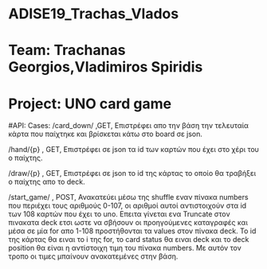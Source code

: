 # ADISE19_Trachas_Vlados
# Team: Trachanas Georgios,Vladimiros Spiridis
# Project: UNO card game



#API:
  Cases:
/card_down/ ,GET, Επιστρέφει απο την βάση την τελευταία κάρτα που παίχτηκε και βρίσκεται κάτω στο board σε json.

/hand/{p} , GET, Επιστρέφει σε json τα id των καρτών που έχει στο χέρι του ο παίχτης.

/draw/{p} , GET, Επιστρέφει σε json το id της κάρτας το οποίο θα τραβήξει ο παίχτης απο το deck.

/start_game/ , POST, Ανακατεύει μέσω της shuffle εναν πίνακα numbers που περιέχει τους αριθμούς 0-107, οι αριθμοί αυτοί αντιστοιχούν στα id των 108 καρτών που έχει το uno. Επειτα γίνεται ενα Truncate στον πινακατα deck ετσι ωστε να σβήσουν οι προηγούμενες καταγραφές και μέσα σε μία for απο 1-108 προστήθονται τα values στον πίνακα deck. Το id της κάρτας θα ειναι το i της for, το card status θα ειναι deck και το deck position θα είναι η αντίστοιχη τιμη του πίνακα numbers. Με αυτόν τον τροπο οι τιμες μπαίνουν ανακατεμένες στην βάση.
  

